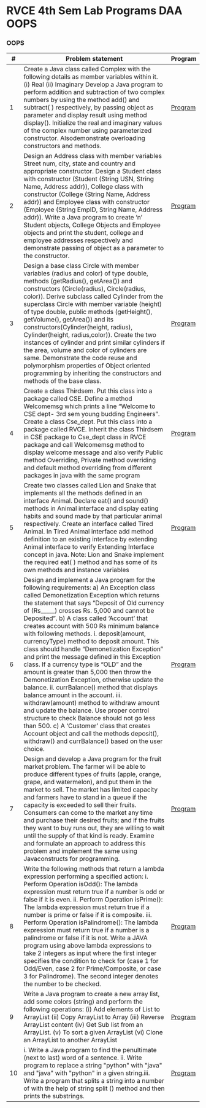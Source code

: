 RVCE 4th Sem Lab Programs DAA OOPS
========

### OOPS


| # | Problem statement | Program |
|---| ----- | -------- |
|1|Create a Java class called Complex with the following details as member variables within it. (i) Real (ii) Imaginary Develop a Java program to perform addition and subtraction of two complex numbers by using the method add() and subtract( ) respectively, by passing object as parameter and display result using method display(). Initialize the real and imaginary values of the complex number using parameterized constructor. Alsodemonstrate overloading constructors and methods.|[Program](./OOPS/prog1)|
|2|Design an Address class with member variables Street num, city, state and country and appropriate constructor. Design a Student class with constructor (Student (String USN, String Name, Address addr)), College class with constructor (College (String Name, Address addr)) and Employee class with constructor (Employee (String EmpID, String Name, Address addr)). Write a Java program to create ‘n’ Student objects, College Objects and Employee objects and print the student, college and employee addresses respectively and demonstrate passing of object as a parameter to the constructor.|[Program](./OOPS/prog2)|
|3|Design a base class Circle with member variables (radius and color) of type double, methods (getRadius(), getArea()) and constructors (Circle(radius), Circle(radius, color)). Derive subclass called Cylinder from the superclass Circle with member variable (height) of type double, public methods (getHeight(), getVolume(), getArea()) and its constructors(Cylinder(height, radius), Cylinder(height, radius,color)). Create the two instances of cylinder and print similar cylinders if the area, volume and color of cylinders are same. Demonstrate the code reuse and polymorphism properties of Object oriented programming by inheriting the constructors and methods of the base class.|[Program](./OOPS/prog3)|
|4|Create a class Thirdsem. Put this class into a package called CSE. Define a method Welcomemsg which prints a line “Welcome to CSE dept- 3rd sem young budding Engineers”. Create a class Cse_dept. Put this class into a package called RVCE. Inherit the class Thirdsem in CSE package to Cse_dept class in RVCE package and call Welcomemsg method to display welcome message and also verify Public method Overriding, Private method overriding and default method overriding from different packages in java with the same program|[Program](./OOPS/prog4)|
|5|Create two classes called Lion and Snake that implements all the methods defined in an interface Animal. Declare eat() and sound() methods in Animal interface and display eating habits and sound made by that particular animal respectively. Create an interface called Tired Animal. In Tired Animal interface add method definition to an existing interface by extending Animal interface to verify Extending Interface concept in java. Note: Lion and Snake implement the required eat( ) method and has some of its own methods and instance variables|[Program](./OOPS/prog5)|
|6|Design and implement a Java program for the following requirements: a) An Exception class called Demonetization Exception which returns the statement that says “Deposit of Old currency of (Rs_____) crosses Rs. 5,000 and cannot be Deposited”. b) A class called ‘Account’ that creates account with 500 Rs minimum balance with following methods. i. deposit(amount, currencyType) method to deposit amount. This class should handle “Demonetization Exception” and print the message defined in this Exception class. If a currency type is “OLD” and the amount is greater than 5,000 then throw the Demonetization Exception, otherwise update the balance. ii. currBalance() method that displays balance amount in the account. iii. withdraw(amount) method to withdraw amount and update the balance. Use proper control structure to check Balance should not go less than 500. c) A ‘Customer’ class that creates Account object and call the methods deposit(), withdraw() and currBalance() based on the user choice.|[Program](./OOPS/prog6)|
|7|Design and develop a Java program for the fruit market problem. The farmer will be able to produce different types of fruits (apple, orange, grape, and watermelon), and put them in the market to sell. The market has limited capacity and farmers have to stand in a queue if the capacity is exceeded to sell their fruits. Consumers can come to the market any time and purchase their desired fruits; and if the fruits they want to buy runs out, they are willing to wait until the supply of that kind is ready. Examine and formulate an approach to address this problem and implement the same using Javaconstructs for programming.|[Program](./OOPS/prog7)|
|8|Write the following methods that return a lambda expression performing a specified action: i. Perform Operation isOdd(): The lambda expression must return true if a number is odd or false if it is even. ii. Perform Operation isPrime(): The lambda expression must return true if a number is prime or false if it is composite. iii. Perform Operation isPalindrome(): The lambda expression must return true if a number is a palindrome or false if it is not. Write a JAVA program using above lambda expressions to take 2 integers as input where the first integer specifies the condition to check for (case 1 for Odd/Even, case 2 for Prime/Composite, or case 3 for Palindrome). The second integer denotes the number to be checked.|[Program](./OOPS/prog8)|
|9|Write a Java program to create a new array list, add some colors (string) and perform the following operations: (i) Add elements of List to ArrayList (ii) Copy ArrayList to Array (iii) Reverse ArrayList content (iv) Get Sub list from an ArrayList. (v) To sort a given ArrayList (vi) Clone an ArrayList to another ArrayList|[Program](./OOPS/prog9)|
|10|i. Write a Java program to find the penultimate (next to last) word of a sentence. ii. Write program to replace a string "python" with "java" and "java" with "python" in a given string.iii. Write a program that splits a string into a number of  with the help of string split () method and then prints the substrings.|[Program](./OOPS/prog10)|
